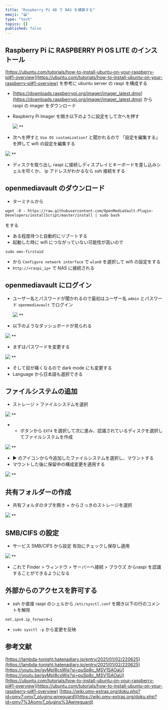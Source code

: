 ```yaml
---
title: "Raspberry Pi 4B で NAS を構築する"
emoji: "😀"
type: "tech"
topics: []
published: false
---
```




## Raspberry Pi に RASPBERRY PI OS LITE のインストール

[https://ubuntu.com/tutorials/how-to-install-ubuntu-on-your-raspberry-pi#1-overview](https://ubuntu.com/tutorials/how-to-install-ubuntu-on-your-raspberry-pi#1-overview)
を参考に ubuntu server の raspi を構成する

* [https://downloads.raspberrypi.org/imager/imager_latest.dmg](https://downloads.raspberrypi.org/imager/imager_latest.dmg) から raspi の imager をダウンロード
* Raspberry Pi Imager を開き以下のように設定をして次へを押す

    ![](/images/a15ae16c-913e-4774-a6d1-1099df5863ce/%E3%82%B9%E3%82%AF%E3%83%AA%E3%83%BC%E3%83%B3%E3%82%B7%E3%83%A7%E3%83%83%E3%83%88_2024-04-08_22.34.03.png)
    **
* 次へを押すと `Use OS customization?` と聞かれるので 「設定を編集する」を押して wifi の設定を編集する

![](/images/c50f23ed-7cfc-47af-964c-0928236bf4e6/%E3%82%B9%E3%82%AF%E3%83%AA%E3%83%BC%E3%83%B3%E3%82%B7%E3%83%A7%E3%83%83%E3%83%88_2024-04-08_21.22.58.png)
**

* ディスクを取り出し raspi に接続しディスプレイとキーボードを差し込みシェルを叩くか、 ip アドレスがわかるなら ssh 接続をする

## **openmediavault のダウンロード**

* ターミナルから

```shell
wget -O - https://raw.githubusercontent.com/OpenMediaVault-Plugin-Developers/installScript/master/install | sudo bash
```

をする

* ある程度待つと自動的にリブートする
* 起動した時に wifi につながっていない可能性が高いので

```shell
sudo omv-firstaid
```

* から `Configure network interface` で `wlan0` を選択して wifi の設定をする
* `http://<raspi_ip>` で NAS に接続される

## openmediavault にログイン

* ユーザー名とパスワードが聞かれるので最初はユーザー名 `admin` とパスワード `openmediavault` でログイン

    ![](/images/bca289e2-d22b-43fa-af76-a6a5f18dd036/%E3%82%B9%E3%82%AF%E3%83%AA%E3%83%BC%E3%83%B3%E3%82%B7%E3%83%A7%E3%83%83%E3%83%88_2024-04-08_23.46.10.jpg)
    **
* 以下のようなダッシュボードが見られる

![](/images/4c0c7d12-f1db-4d15-9fb3-1a1d2eae34c8/%E3%82%B9%E3%82%AF%E3%83%AA%E3%83%BC%E3%83%B3%E3%82%B7%E3%83%A7%E3%83%83%E3%83%88_2024-04-08_23.47.25.png)
**

* まずはパスワードを変更する

![](/images/60b8a0ff-0d61-4253-a6e9-25ccb603d16a/%E3%82%B9%E3%82%AF%E3%83%AA%E3%83%BC%E3%83%B3%E3%82%B7%E3%83%A7%E3%83%83%E3%83%88_2024-04-08_23.49.15.png)
**

* そして目が痛くなるので dark mode にも変更する
* Language から日本語も選択できる

## ファイルシステムの追加

* ストレージ > ファイルシステムを選択

![](/images/f2d4722b-2caf-4544-bbd8-98e5eb23a9f5/%E3%82%B9%E3%82%AF%E3%83%AA%E3%83%BC%E3%83%B3%E3%82%B7%E3%83%A7%E3%83%83%E3%83%88_2024-04-08_23.51.19.png)
**

* + ボタンから `EXT4` を選択して次に進み、認識されているディスクを選択してファイルシステムを作成

![](/images/b121f549-ab26-4bb6-8db0-37ea8b16cf36/%E3%82%B9%E3%82%AF%E3%83%AA%E3%83%BC%E3%83%B3%E3%82%B7%E3%83%A7%E3%83%83%E3%83%88_2024-04-08_23.57.01.png)
**

* ▶️ のアイコンから今追加したファイルシステムを選択し、マウントする
* マウントした後に保留中の構成変更を適用する

![](/images/bc7bfcce-0251-4f78-834c-bd35243dfc24/%E3%82%B9%E3%82%AF%E3%83%AA%E3%83%BC%E3%83%B3%E3%82%B7%E3%83%A7%E3%83%83%E3%83%88_2024-04-09_0.07.56.png)
**

## 共有フォルダーの作成

* 共有フォルダのタブを開き + からさっきのストレージを選択

![](/images/8ba9a079-2b54-4b08-b29d-3c67095c7424/%E3%82%B9%E3%82%AF%E3%83%AA%E3%83%BC%E3%83%B3%E3%82%B7%E3%83%A7%E3%83%83%E3%83%88_2024-04-09_0.12.40.png)
**

## SMB/CIFS の設定

* サービス SMB/CIFS から設定 有効にチェックし保存し適用

![](/images/54a64657-4d8f-4040-bfa0-6c1b7f4b081a/%E3%82%B9%E3%82%AF%E3%83%AA%E3%83%BC%E3%83%B3%E3%82%B7%E3%83%A7%E3%83%83%E3%83%88_2024-04-09_0.22.05.png)
**

* これで Finder > ウィンドウ > サーバーへ接続 > ブラウズ からraspi を認識することができるようになる





## 外部からのアクセスを許可する

* ssh か直接 raspi のシェルから `/etc/sysctl.conf` を開き以下の行のコメントを解除

```shell
net.ipv4.ip_forward=1
```

* `sudo sysctl -p` から変更を反映

## 参考文献

[https://lambda-tonight.hatenadiary.jp/entry/2021/01/02/220625](https://lambda-tonight.hatenadiary.jp/entry/2021/01/02/220625)
[https://youtu.be/gyMpI8csWis?si=puSp8c_MSV1SAOaU](https://youtu.be/gyMpI8csWis?si=puSp8c_MSV1SAOaU)
[https://ubuntu.com/tutorials/how-to-install-ubuntu-on-your-raspberry-pi#1-overview](https://ubuntu.com/tutorials/how-to-install-ubuntu-on-your-raspberry-pi#1-overview)
[https://wiki.omv-extras.org/doku.php?id=omv7:omv7_plugins:wireguard](https://wiki.omv-extras.org/doku.php?id=omv7%3Aomv7_plugins%3Awireguard)